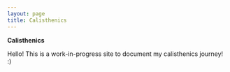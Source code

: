 ```yaml
---
layout: page
title: Calisthenics
---
```


**Calisthenics** 

Hello! This is a work-in-progress site to document my calisthenics journey! :)